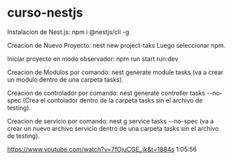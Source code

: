 # curso-nestjs

Instalacion de Nest.js:
npm i @nestjs/cli -g

Creacion de Nuevo Proyecto:
nest new project-taks
Luego seleccionar npm.

Iniciar proyecto en modo observador:
npm run start run:dev

Creacion de Modulos por comando:
nest generate module tasks (va a crear un modulo dentro de una carpeta tasks).

Creacion de controlador por comando:
nest generate controller tasks --no-spec (Crea el contolador dentro de la carpeta tasks sin el archivo de testing).

Creacion de servicio por comando:
nest g service tasks --no-spec (va a crear un nuevo archivo servicio dentro de una carpeta tasks sin el archivo de testing).

https://www.youtube.com/watch?v=7fOjuCGE_jk&t=1884s
1:05:56